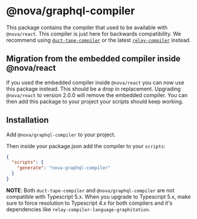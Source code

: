 # @nova/graphql-compiler

This package contains the compiler that used to be available with `@nova/react`. This compiler is just here for backwards compatibility. We recommend using [`duct-tape-compiler`](https://github.com/microsoft/graphitation/tree/main/packages/apollo-react-relay-duct-tape-compiler) or the latest [`relay-compiler`](https://relay.dev/docs/getting-started/installation-and-setup/#set-up-the-compiler) instead.

## Migration from the embedded compiler inside @nova/react

If you used the embedded compiler inside `@nova/react` you can now use this package instead. This should be a drop in replacement. Upgrading `@nova/react` to version 2.0.0 will remove the embedded compiler. You can then add this package to your project your scripts should keep working.

## Installation

Add `@nova/graphql-compiler` to your project.

Then inside your package.json add the compiler to your `scripts`:

```json
{
  "scripts": {
    "generate": "nova-graphql-compiler"
  }
}
```

**NOTE**: Both `duct-tape-compiler` and `@nova/graphql-compiler` are not compatible with Typescript 5.x. When you upgrade to Typescript 5.x, make sure to force resolution to Typescript 4.x for both compilers and it's dependencies like `relay-compiler-language-graphitation`.
